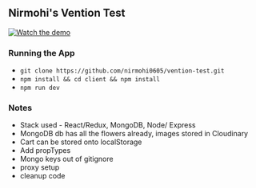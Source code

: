 ## Nirmohi's Vention Test 


[![Watch the demo](https://img.youtube.com/vi/lguEtoM7bgE/maxresdefault.jpg)](https://youtu.be/lguEtoM7bgE)


### Running the App 
- `git clone https://github.com/nirmohi0605/vention-test.git`
- `npm install && cd client && npm install` 
- `npm run dev`



### Notes 
- Stack used - React/Redux, MongoDB, Node/ Express
- MongoDB db has all the flowers already, images stored in Cloudinary
- Cart can be stored onto localStorage
- Add propTypes
- Mongo keys out of gitignore
- proxy setup
- cleanup code
